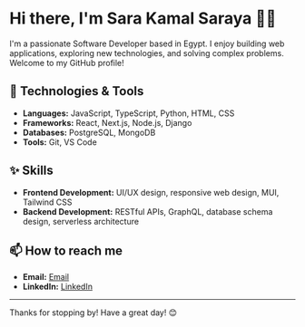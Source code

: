 # Hi there, I'm Sara Kamal Saraya 👋😁

<!-- ![Your Banner Image](https://your-image-link.com/banner.png) -->

I'm a passionate Software Developer based in Egypt. I enjoy building web applications, exploring new technologies, and solving complex problems. Welcome to my GitHub profile!

## 🔧 Technologies & Tools

- **Languages:** JavaScript, TypeScript, Python, HTML, CSS
- **Frameworks:** React, Next.js, Node.js, Django
- **Databases:** PostgreSQL, MongoDB
- **Tools:** Git, VS Code

## ✨ Skills

- **Frontend Development:** UI/UX design, responsive web design, MUI, Tailwind CSS
- **Backend Development:** RESTful APIs, GraphQL, database schema design, serverless architecture

## 📫 How to reach me

- **Email:** [Email](sarakamalsaraya@gmail.com)
- **LinkedIn:** [LinkedIn](www.linkedin.com/in/sarasaraya)

---

Thanks for stopping by! Have a great day! 😊

